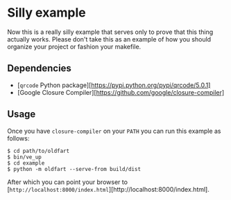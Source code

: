 Silly example
=============

Now this is a really silly example that serves only to prove that this thing
actually works. Please don't take this as an example of how you should
organize your project or fashion your makefile.

Dependencies
------------

- [`qrcode` Python package][https://pypi.python.org/pypi/qrcode/5.0.1]
- [Google Closure Compiler][https://github.com/google/closure-compiler]

Usage
-----

Once you have `closure-compiler` on your `PATH` you can run this example as
follows:

    $ cd path/to/oldfart
    $ bin/ve_up
    $ cd example
    $ python -m oldfart --serve-from build/dist

After which you can point your browser to
[`http://localhost:8000/index.html`][http://localhost:8000/index.html].
